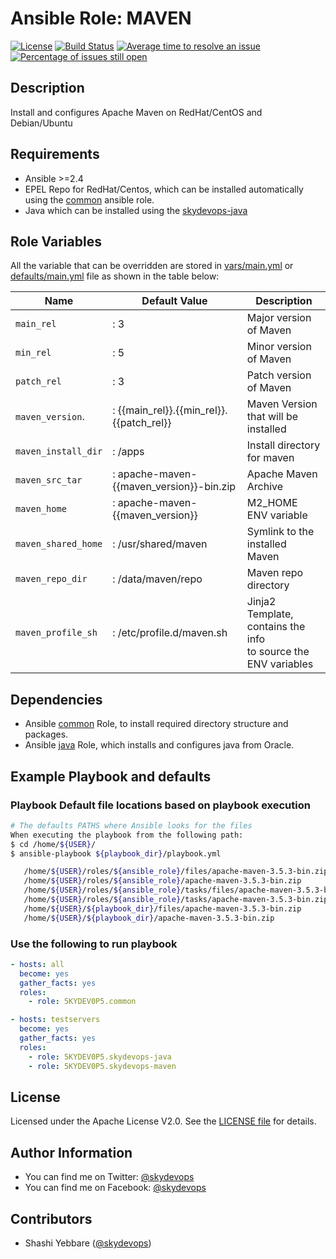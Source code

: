 # Ansible Role: MAVEN

[![License](https://img.shields.io/badge/License-Apache%202.0-brightgreen.svg)](https://opensource.org/licenses/Apache-2.0)
[![Build Status](https://travis-ci.org/5KYDEV0P5/skydevops-maven.svg?branch=master)](https://travis-ci.org/5KYDEV0P5/skydevops-maven)
[![Average time to resolve an issue](http://isitmaintained.com/badge/resolution/5KYDEV0P5/skydevops-maven.svg)](http://isitmaintained.com/project/5KYDEV0P5/skydevops-maven "Average time to resolve an issue")
[![Percentage of issues still open](http://isitmaintained.com/badge/open/5KYDEV0P5/skydevops-maven.svg)](http://isitmaintained.com/project/5KYDEV0P5/skydevops-maven "Percentage of issues still open")

## Description

Install and configures Apache Maven on RedHat/CentOS and Debian/Ubuntu 

## Requirements
- Ansible >=2.4
- EPEL Repo for RedHat/Centos, which can be installed automatically using the [common](https://github.com/5KYDEV0P5/common) ansible role.
- Java which can be installed using the [skydevops-java](https://github.com/5KYDEV0P5/skydevops-java)



## Role Variables
All the variable that can be overridden are stored in [vars/main.yml](vars/main.yml) or [defaults/main.yml](defaults/main.yml) file as shown in the table below:

| Name                	| Default Value                                                 	| Description                                                          	|
|---------------------	|---------------------------------------------------------------	|----------------------------------------------------------------------	|
| `main_rel`          	| : 3                                                           	| Major version of Maven                                                |
| `min_rel`           	| : 5                                                           	| Minor version of Maven                                                |
| `patch_rel`         	| : 3                                                           	| Patch version of Maven                                                |
| `maven_version`.      | : {{main_rel}}.{{min_rel}}.{{patch_rel}}                          | Maven Version that will be installed                                  |
| `maven_install_dir` 	| : /apps                                                       	| Install directory for maven                                          	|
| `maven_src_tar`     	| : apache-maven-{{maven_version}}-bin.zip 	                        | Apache Maven Archive                                                 	|
| `maven_home`        	| : apache-maven-{{maven_version}}                              	| M2_HOME ENV variable                                                 	|
| `maven_shared_home` 	| : /usr/shared/maven                                           	| Symlink to the installed Maven                                       	|
| `maven_repo_dir`    	| : /data/maven/repo                                            	| Maven repo directory                                                 	|
| `maven_profile_sh`  	| : /etc/profile.d/maven.sh                                     	| Jinja2 Template,  contains the info <br>to source the ENV variables 	|

## Dependencies

- Ansible [common](https://github.com/5KYDEV0P5/common) Role, to install required directory structure and packages.
- Ansible [java](https://github.com/5KYDEV0P5/skydevops-java) Role, which installs and configures java from Oracle.

## Example Playbook and defaults

### Playbook Default file locations based on playbook execution 

```sh
# The defaults PATHS where Ansible looks for the files
When executing the playbook from the following path:
$ cd /home/${USER}/
$ ansible-playbook ${playbook_dir}/playbook.yml

   /home/${USER}/roles/${ansible_role}/files/apache-maven-3.5.3-bin.zip   
   /home/${USER}/roles/${ansible_role}/apache-maven-3.5.3-bin.zip   
   /home/${USER}/roles/${ansible_role}/tasks/files/apache-maven-3.5.3-bin.zip   
   /home/${USER}/roles/${ansible_role}/tasks/apache-maven-3.5.3-bin.zip   
   /home/${USER}/${playbook_dir}/files/apache-maven-3.5.3-bin.zip   
   /home/${USER}/${playbook_dir}/apache-maven-3.5.3-bin.zip
```

### Use the following to run playbook

```yaml
- hosts: all
  become: yes
  gather_facts: yes
  roles:
    - role: 5KYDEV0P5.common

- hosts: testservers
  become: yes
  gather_facts: yes
  roles:
    - role: 5KYDEV0P5.skydevops-java
    - role: 5KYDEV0P5.skydevops-maven
```

## License

Licensed under the Apache License V2.0. See the [LICENSE file](LICENSE) for details.

## Author Information

- You can find me on Twitter: [@skydevops](https://twitter.com/skydevops)
- You can find me on Facebook: [@skydevops](https://www.facebook.com/skydevops)

## Contributors

- Shashi Yebbare ([@skydevops](https://twitter.com/skydevops))